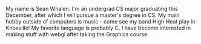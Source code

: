My name is Sean Whalen. I'm an undergrad CS major graduating this December, after which I will pursue a master's degree in CS. My main hobby outside of computers is music - come see my band High Heat play in Knoxville! My favorite language is probably C. I have become interested in making stuff with webgl after taking the Graphics course.
